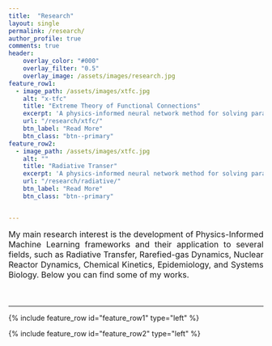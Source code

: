 ```yaml
---
title:  "Research"
layout: single
permalink: /research/
author_profile: true
comments: true
header:
    overlay_color: "#000"
    overlay_filter: "0.5"
    overlay_image: /assets/images/research.jpg
feature_row1:
  - image_path: /assets/images/xtfc.jpg
    alt: "x-tfc"
    title: "Extreme Theory of Functional Connections"
    excerpt: 'A physics-informed neural network method for solving parametric differential equations.'
    url: "/research/xtfc/"
    btn_label: "Read More"
    btn_class: "btn--primary"
feature_row2:
  - image_path: /assets/images/xtfc.jpg
    alt: ""
    title: "Radiative Transer"
    excerpt: 'A physics-informed neural network method for solving parametric differential equations.'
    url: "/research/radiative/"
    btn_label: "Read More"
    btn_class: "btn--primary"


---
```


 <font size="3">
<div style="text-align: justify;"> My main research interest is the development of Physics-Informed Machine Learning frameworks and their application to several fields, such as Radiative Transfer, Rarefied-gas Dynamics, Nuclear Reactor Dynamics, Chemical Kinetics, Epidemiology, and Systems Biology. Below you can find some of my works. <p><br></p> </div> </font>

<hr>

{% include feature_row id="feature_row1" type="left" %}

{% include feature_row id="feature_row2" type="left" %}
